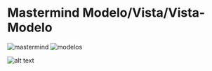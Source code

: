 # Mastermind Modelo/Vista/Vista-Modelo


![mastermind](https://www.plantuml.com/plantuml/svg/fL91QWCn3Bpx5Jgs1ES1FPJ0dWkXVO6ori5WMukbfOSaVNkSxZP9Dt4t9JeOmSne1bahKSpQns2CUWq4RwYKeqyEJAc4aQJ3bY2YZC2ovQIPGw0ii3LGwli1m8renbQX3IXIaIoRKp-gXzh-gFUmW97_z7n1-8ApyWJipTZyQRdEtB5Wg5Wlu9hmo_fs80letA0art3S-8JgEKr8dzahDHmuopzZlvFqaQgXf_1CvFiyFuxtKBMSeBEEnNF-2jZQopIH7OKIX4JACk45PEXgasvyhkqxktkTFy3QoAl5FpfmkjMxvva3)
![modelos](https://www.plantuml.com/plantuml/svg/hLPjRzem4FwUNt4VLqNf3q0LAkiOYqHfDT3eDsGIgxMQs57keavYvBVFJb2Ms8PKNIE8TI--U-wvi-4MYPLKvLaGW7uaopaMBE6GCoHUvaAcrxbAUOPmQ3m0s1wfP0b1aZ54r_7wJkLx8Ha99RjDvgaXKPag4IQm54WtTqQQzXmE6Wo9v0WHREDlcn_QKKZoEOJmp6ahKdhvSZN8qClTMOwdzHpUXIvw0BI7utxsj5i-h1OEb0WO4SyBGe-fA5MXaASzD5tLZwvjEjXSSgmowln_DcBV9GI3U51u22nDFP4jfoJZhBHqciZPgHBNyZLZoQj7txJEez--2EAsNk1IQLnsOe5R8QMbhaqKKzwmkMCjz9HkZTuOEMOu9J4XSKnz34R0j1qRv8zWtp3fcPMtXZB7K4CRncN7qvFw3FUrI_8e-ZLFIjFWSqGwTXU9XVmTAH7jH26Sj1-Pyq-TQNSQEzDQtnFy5yig-pH-nb48GVBVPAdCvT0x--FK6eGsiKRd0lRLuKV0FRtbiihX7n-zbFEdUDC9t-FLRDb9yIhUn0DvjvZTpmU7thpDHt_FNDqgYjurnnD0M-SDwhjCegg8_aml_zXvWxam_YDKUqpyzJPKJE1PBn_OtSw9PiYi_lsDnuNTRTzF8HeX26wvJCsVYxy0) 

![alt text]()